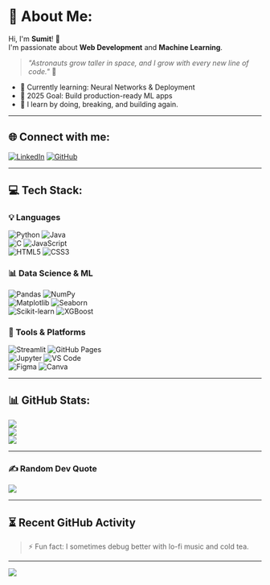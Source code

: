 # 💫 About Me:
Hi, I'm **Sumit**! 👋  
I'm passionate about **Web Development** and **Machine Learning**.  
> _"Astronauts grow taller in space, and I grow with every new line of code."_ 🚀  

- 🌱 Currently learning: Neural Networks & Deployment  
- 🎯 2025 Goal: Build production-ready ML apps  
- 🧠 I learn by doing, breaking, and building again.

---

## 🌐 Connect with me:
[![LinkedIn](https://img.shields.io/badge/LinkedIn-%230077B5.svg?style=flat&logo=linkedin&logoColor=white)](https://www.linkedin.com/in/sumit-shrestha-700b652a3/)
[![GitHub](https://img.shields.io/badge/GitHub-%23121011.svg?style=flat&logo=github&logoColor=white)](https://github.com/Sum-it07)

---

## 💻 Tech Stack:

### 💡 Languages  
![Python](https://img.shields.io/badge/python-3670A0?style=plastic&logo=python&logoColor=ffdd54)  ![Java](https://img.shields.io/badge/java-%23ED8B00.svg?style=plastic&logo=openjdk&logoColor=white)  
![C](https://img.shields.io/badge/c-%2300599C.svg?style=plastic&logo=c&logoColor=white)  ![JavaScript](https://img.shields.io/badge/javascript-%23323330.svg?style=plastic&logo=javascript&logoColor=%23F7DF1E)  
![HTML5](https://img.shields.io/badge/html5-%23E34F26.svg?style=plastic&logo=html5&logoColor=white)  ![CSS3](https://img.shields.io/badge/css3-%231572B6.svg?style=plastic&logo=css3&logoColor=white)

### 📊 Data Science & ML  
![Pandas](https://img.shields.io/badge/pandas-%23150458.svg?style=plastic&logo=pandas&logoColor=white)  ![NumPy](https://img.shields.io/badge/numpy-%23013243.svg?style=plastic&logo=numpy&logoColor=white)  
![Matplotlib](https://img.shields.io/badge/Matplotlib-%23ffffff.svg?style=plastic&logo=Matplotlib&logoColor=black)  ![Seaborn](https://img.shields.io/badge/Seaborn-4B8BBE.svg?style=plastic&logo=python&logoColor=white)  
![Scikit-learn](https://img.shields.io/badge/scikit--learn-%23F7931E.svg?style=plastic&logo=scikit-learn&logoColor=white)  ![XGBoost](https://img.shields.io/badge/XGBoost-AA4462.svg?style=plastic&logo=xgboost&logoColor=white)

### 🧰 Tools & Platforms  
![Streamlit](https://img.shields.io/badge/Streamlit-%23FF4B4B.svg?style=plastic&logo=streamlit&logoColor=white)  ![GitHub Pages](https://img.shields.io/badge/github%20pages-121013?style=plastic&logo=github&logoColor=white)  
![Jupyter](https://img.shields.io/badge/Jupyter-F37626.svg?style=plastic&logo=Jupyter&logoColor=white)  ![VS Code](https://img.shields.io/badge/VSCode-%23007ACC.svg?style=plastic&logo=visual-studio-code&logoColor=white)  
![Figma](https://img.shields.io/badge/figma-%23F24E1E.svg?style=plastic&logo=figma&logoColor=white)  ![Canva](https://img.shields.io/badge/Canva-%2300C4CC.svg?style=plastic&logo=Canva&logoColor=white)

---

## 📊 GitHub Stats:
![](https://github-readme-stats.vercel.app/api?username=Sum-it07&theme=neon&hide_border=false&show_icons=true)<br/>
![](https://github-readme-streak-stats.herokuapp.com/?user=Sum-it07&theme=neon&hide_border=false)<br/>
![](https://github-readme-stats.vercel.app/api/top-langs/?username=Sum-it07&theme=neon&hide_border=false&layout=compact)

---

### ✍️ Random Dev Quote
![](https://quotes-github-readme.vercel.app/api?type=horizontal&theme=radical)

---

## ⏳ Recent GitHub Activity
<!--START_SECTION:activity-->
<!--END_SECTION:activity-->

> ⚡ Fun fact: I sometimes debug better with lo-fi music and cold tea.

---

[![](https://visitcount.itsvg.in/api?id=Sum-it07&icon=2&color=3)](https://visitcount.itsvg.in)

<!-- Powered by OpenAI + GPRM + 💻 -->
